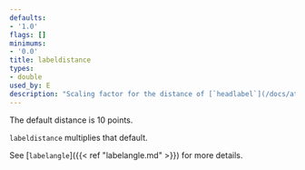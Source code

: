 ```yaml
---
defaults:
- '1.0'
flags: []
minimums:
- '0.0'
title: labeldistance
types:
- double
used_by: E
description: "Scaling factor for the distance of [`headlabel`](/docs/attrs/headlabel/) / [`taillabel`](/docs/attrs/taillabel/) from the head / tail nodes."
---
```

The default distance is 10 points.

`labeldistance` multiplies that default.

See [`labelangle`]({{< ref "labelangle.md" >}}) for more details.
